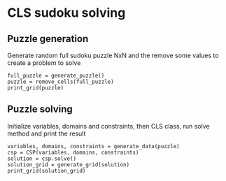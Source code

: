 # CLS sudoku solving

## Puzzle generation

Generate random full sudoku puzzle NxN and the remove some values to create a problem to solve

```
full_puzzle = generate_puzzle()
puzzle = remove_cells(full_puzzle)
print_grid(puzzle)
```

## Puzzle solving

Initialize variables, domains and constraints, then CLS class, run solve method and print the result

```
variables, domains, constraints = generate_data(puzzle)
csp = CSP(variables, domains, constraints)
solution = csp.solve()
solution_grid = generate_grid(solution)
print_grid(solution_grid)
```
